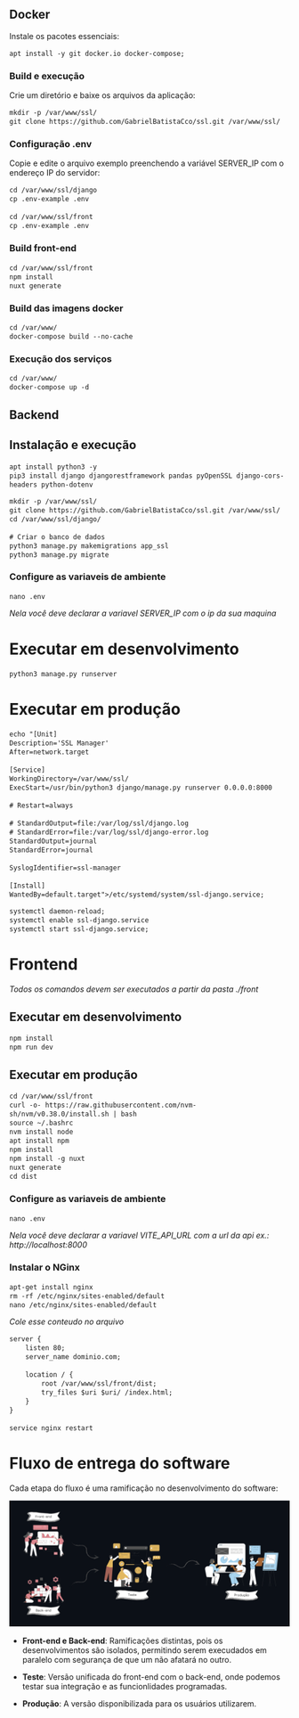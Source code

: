 ## Docker

Instale os pacotes essenciais:

```
apt install -y git docker.io docker-compose;
```

### Build e execução

Crie um diretório e baixe os arquivos da aplicação:

```
mkdir -p /var/www/ssl/
git clone https://github.com/GabrielBatistaCco/ssl.git /var/www/ssl/
```

### Configuração .env

Copie e edite o arquivo exemplo preenchendo a variável SERVER_IP com o endereço IP do servidor:

```
cd /var/www/ssl/django
cp .env-example .env

cd /var/www/ssl/front
cp .env-example .env
```

### Build front-end

```
cd /var/www/ssl/front
npm install
nuxt generate
```

### Build das imagens docker

```
cd /var/www/
docker-compose build --no-cache
```

### Execução dos serviços

```
cd /var/www/
docker-compose up -d
```


## Backend
## Instalação e execução

```
apt install python3 -y
pip3 install django djangorestframework pandas pyOpenSSL django-cors-headers python-dotenv

```

```
mkdir -p /var/www/ssl/
git clone https://github.com/GabrielBatistaCco/ssl.git /var/www/ssl/
cd /var/www/ssl/django/

# Criar o banco de dados
python3 manage.py makemigrations app_ssl
python3 manage.py migrate
```

### Configure as variaveis de ambiente
```
nano .env
```
_Nela você deve declarar a variavel SERVER_IP com o ip da sua maquina_

# Executar em desenvolvimento
```
python3 manage.py runserver
```

# Executar em produção

```
echo "[Unit]
Description='SSL Manager'
After=network.target

[Service]
WorkingDirectory=/var/www/ssl/
ExecStart=/usr/bin/python3 django/manage.py runserver 0.0.0.0:8000

# Restart=always

# StandardOutput=file:/var/log/ssl/django.log
# StandardError=file:/var/log/ssl/django-error.log
StandardOutput=journal
StandardError=journal

SyslogIdentifier=ssl-manager

[Install]
WantedBy=default.target">/etc/systemd/system/ssl-django.service;
```

```
systemctl daemon-reload;
systemctl enable ssl-django.service
systemctl start ssl-django.service;
```

# Frontend 
_Todos os comandos devem ser executados a partir da pasta ./front_
## Executar em desenvolvimento
```
npm install
npm run dev
```

## Executar em produção

```
cd /var/www/ssl/front
curl -o- https://raw.githubusercontent.com/nvm-sh/nvm/v0.38.0/install.sh | bash
source ~/.bashrc
nvm install node
apt install npm
npm install
npm install -g nuxt
nuxt generate
cd dist
```

### Configure as variaveis de ambiente
```
nano .env
```
_Nela você deve declarar a variavel VITE_API_URL com a url da api ex.: http://localhost:8000_



### Instalar o NGinx

```
apt-get install nginx
rm -rf /etc/nginx/sites-enabled/default 
nano /etc/nginx/sites-enabled/default 
```
_Cole esse conteudo no arquivo_

```
server {
    listen 80;
    server_name dominio.com;

    location / {
        root /var/www/ssl/front/dist;
        try_files $uri $uri/ /index.html;
    }
}

service nginx restart
```


# Fluxo de entrega do software

Cada etapa do fluxo é uma ramificação no desenvolvimento do software:

<img src="django/projeto_ssl/images/release-flow.png">

- **Front-end e Back-end**: Ramificações distintas, pois os desenvolvimentos são isolados, permitindo serem execudados em paralelo com segurança de que um não afatará no outro.

- **Teste**: Versão unificada do front-end com o back-end, onde podemos testar sua integração e as funcionlidades programadas.

- **Produção**: A versão disponibilizada para os usuários utilizarem.